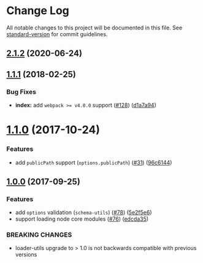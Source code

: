 # Change Log

All notable changes to this project will be documented in this file. See [standard-version](https://github.com/conventional-changelog/standard-version) for commit guidelines.

<a name="2.1.2"></a>
## [2.1.2](https://github.com/webpack-contrib/worker-loader/compare/v2.1.1...v2.1.2) (2020-06-24)



<a name="1.1.1"></a>
## [1.1.1](https://github.com/webpack-contrib/worker-loader/compare/v1.1.0...v1.1.1) (2018-02-25)


### Bug Fixes

* **index:** add `webpack >= v4.0.0` support ([#128](https://github.com/webpack-contrib/worker-loader/issues/128)) ([d1a7a94](https://github.com/webpack-contrib/worker-loader/commit/d1a7a94))



<a name="1.1.0"></a>
# [1.1.0](https://github.com/webpack-contrib/worker-loader/compare/v1.0.0...v1.1.0) (2017-10-24)


### Features

* add `publicPath` support (`options.publicPath`) ([#31](https://github.com/webpack-contrib/worker-loader/issues/31)) ([96c6144](https://github.com/webpack-contrib/worker-loader/commit/96c6144))



<a name="1.0.0"></a>
## [1.0.0](https://github.com/webpack-contrib/worker-loader/compare/v0.8.0...v1.0.0) (2017-09-25)


### Features

* add `options` validation (`schema-utils`) ([#78](https://github.com/webpack-contrib/worker-loader/issues/78)) ([5e2f5e6](https://github.com/webpack-contrib/worker-loader/commit/5e2f5e6))
* support loading node core modules ([#76](https://github.com/webpack-contrib/worker-loader/issues/76)) ([edcda35](https://github.com/webpack-contrib/worker-loader/commit/edcda35))


### BREAKING CHANGES

* loader-utils upgrade to > 1.0 is not backwards
compatible with previous versions
